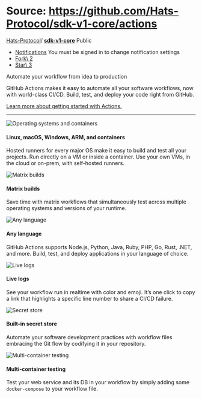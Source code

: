 # Source: https://github.com/Hats-Protocol/sdk-v1-core/actions

[Hats-Protocol](https://github.com/Hats-Protocol)/ **[sdk-v1-core](https://github.com/Hats-Protocol/sdk-v1-core)** Public

- [Notifications](https://github.com/login?return_to=%2FHats-Protocol%2Fsdk-v1-core) You must be signed in to change notification settings
- [Fork\\
2](https://github.com/login?return_to=%2FHats-Protocol%2Fsdk-v1-core)
- [Star\\
3](https://github.com/login?return_to=%2FHats-Protocol%2Fsdk-v1-core)


Automate your workflow from idea to production

GitHub Actions makes it easy to automate all your software workflows, now with world-class CI/CD. Build, test, and deploy your code right from GitHub.

[Learn more about getting started with Actions.](https://docs.github.com/articles/getting-started-with-github-actions)

* * *

![Operating systems and containers](https://github.githubassets.com/assets/actions-linux-and-containers-d898cc488cb3.svg)

#### Linux, macOS, Windows, ARM, and containers

Hosted runners for every major OS make it easy to build and test all your projects. Run directly on a VM or inside a container. Use your own VMs, in the cloud or on-prem, with self-hosted runners.

![Matrix builds](https://github.githubassets.com/assets/actions-matrix-aac8c29bd225.svg)

#### Matrix builds

Save time with matrix workflows that simultaneously test across multiple operating systems and versions of your runtime.

![Any language](https://github.githubassets.com/assets/actions-any-lang-f603eeb8cd45.svg)

#### Any language

GitHub Actions supports Node.js, Python, Java, Ruby, PHP, Go, Rust, .NET, and more. Build, test, and deploy applications in your language of choice.

![Live logs](https://github.githubassets.com/assets/actions-live-logs-532f1c0e442e.svg)

#### Live logs

See your workflow run in realtime with color and emoji. It’s one click to copy a link that highlights a specific line number to share a CI/CD failure.

![Secret store](https://github.githubassets.com/assets/actions-secret-store-4121c7f05a49.svg)

#### Built-in secret store

Automate your software development practices with workflow files embracing the Git flow by codifying it in your repository.

![Multi-container testing](https://github.githubassets.com/assets/actions-multi-container-testing-0951351a6bee.svg)

#### Multi-container testing

Test your web service and its DB in your workflow by simply adding some `docker-compose` to your workflow file.
